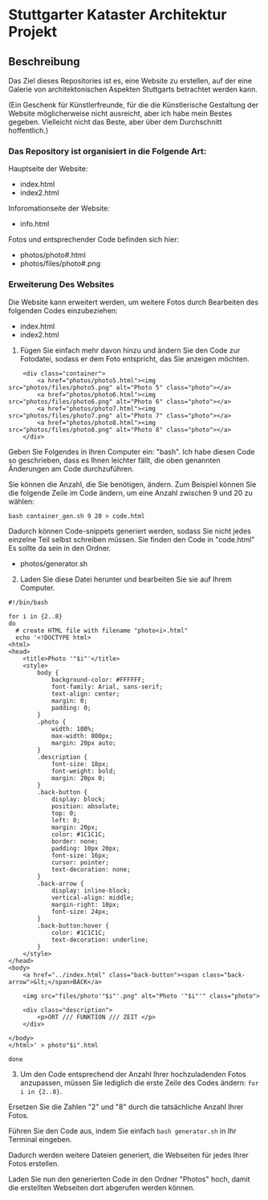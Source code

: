 # Stuttgarter Kataster Architektur Projekt

## Beschreibung
Das Ziel dieses Repositories ist es, eine Website zu erstellen, auf der eine Galerie von architektonischen Aspekten Stuttgarts betrachtet werden kann.

(Ein Geschenk für Künstlerfreunde, für die die Künstlerische Gestaltung der Website möglicherweise nicht ausreicht, aber ich habe mein Bestes gegeben. Vielleicht nicht das Beste, aber über dem Durchschnitt hoffentlich.)

### Das Repository ist organisiert in die Folgende Art:

Hauptseite der Website:

* index.html 
* index2.html 

Inforomationseite der Website:

* info.html 

Fotos und entsprechender Code befinden sich hier:

* photos/photo#.html 
* photos/files/photo#.png

### Erweiterung Des Websites

Die Website kann erweitert werden, um weitere Fotos durch Bearbeiten des folgenden Codes einzubeziehen:

* index.html 
* index2.html 

1. Fügen Sie einfach mehr davon hinzu und ändern Sie den Code zur Fotodatei, sodass er dem Foto entspricht, das Sie anzeigen möchten.
```
	<div class="container">
		<a href="photos/photo5.html"><img src="photos/files/photo5.png" alt="Photo 5" class="photo"></a>
		<a href="photos/photo6.html"><img src="photos/files/photo6.png" alt="Photo 6" class="photo"></a>
		<a href="photos/photo7.html"><img src="photos/files/photo7.png" alt="Photo 7" class="photo"></a>
		<a href="photos/photo8.html"><img src="photos/files/photo8.png" alt="Photo 8" class="photo"></a>
	</div>
```

Geben Sie Folgendes in Ihren Computer ein: "bash". Ich habe diesen Code so geschrieben, dass es Ihnen leichter fällt, die oben genannten Änderungen am Code durchzuführen. 

Sie können die Anzahl, die Sie benötigen, ändern. Zum Beispiel können Sie die folgende Zeile im Code ändern, um eine Anzahl zwischen 9 und 20 zu wählen:

`bash container_gen.sh 9 20 > code.html`

Dadurch können Code-snippets generiert werden, sodass Sie nicht jedes einzelne Teil selbst schreiben müssen. Sie finden den Code in "code.html" Es sollte da sein in den Ordner. 

* photos/generator.sh

2. Laden Sie diese Datei herunter und bearbeiten Sie sie auf Ihrem Computer.

```
#!/bin/bash

for i in {2..8}
do
  # create HTML file with filename "photo<i>.html"
  echo '<!DOCTYPE html>
<html>
<head>
	<title>Photo '"$i"'</title>
	<style>
		body {
			background-color: #FFFFFF;
			font-family: Arial, sans-serif;
			text-align: center;
			margin: 0;
			padding: 0;
		}
		.photo {
			width: 100%;
			max-width: 800px;
			margin: 20px auto;
		}
		.description {
			font-size: 18px;
			font-weight: bold;
			margin: 20px 0;
		}
		.back-button {
			display: block;
			position: absolute;
			top: 0;
			left: 0;
			margin: 20px;
			color: #1C1C1C;
			border: none;
			padding: 10px 20px;
			font-size: 16px;
			cursor: pointer;
			text-decoration: none;
		}
		.back-arrow {
			display: inline-block;
			vertical-align: middle;
			margin-right: 10px;
			font-size: 24px;
		}
		.back-button:hover {
			color: #1C1C1C;
			text-decoration: underline;
		}
	</style>
</head>
<body>
	<a href="../index.html" class="back-button"><span class="back-arrow">&lt;</span>BACK</a>
	
	<img src="files/photo'"$i"'.png" alt="Photo '"$i"'" class="photo">
	
	<div class="description">
		<p>ORT /// FUNKTION /// ZEIT </p>
	</div>
	
</body>
</html>' > photo"$i".html

done

```

3. Um den Code entsprechend der Anzahl Ihrer hochzuladenden Fotos anzupassen, müssen Sie lediglich die erste Zeile des Codes ändern: `for i in {2..8}`. 

Ersetzen Sie die Zahlen "2" und "8" durch die tatsächliche Anzahl Ihrer Fotos.

Führen Sie den Code aus, indem Sie einfach `bash generator.sh` in Ihr Terminal eingeben. 

Dadurch werden weitere Dateien generiert, die Webseiten für jedes Ihrer Fotos erstellen.

Laden Sie nun den generierten Code in den Ordner "Photos" hoch, damit die erstellten Webseiten dort abgerufen werden können.





